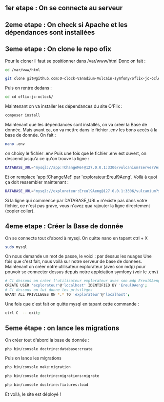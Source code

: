 
## 1er etape : On se connecte au serveur
## 2eme etape : On check si Apache et les dépendances sont installées
## 3eme etape : On clone le repo ofix
Pour le cloner il faut se positionner dans /var/www/html
Donc on fait :
```bash
cd /var/www/html
```
```bash
git clone git@github.com:O-clock-Vanadium-Vulcain-symfony/oflix-jc-oclock.git
```
Puis on rentre dedans :
```bash
cd cd oflix-jc-oclock/
```
Maintenant on va installer les dépendances du site O'Flix :
```bash
composer install
```
Maintenant que les dépendances sont installés, on va créer la Base de donnée.
Mais avant ça, on va mettre dans le fichier .env les bons accès à la base de donnée.
On fait :
```bash
nano .env
```
on choisy le fichier .env
Puis une fois que le fichier .env est ouvert, on descend jusqu'a ce qu'on trouve la ligne :
```bash
DATABASE_URL="mysql://app:!ChangeMe!@127.0.0.1:3306/vulcanium?serverVersion=mariadb-10.3.3&charset=utf8mb4"
```
Et on remplace 'app:!ChangeMe!' par 'explorateur:Ereul9Aeng'.
Voilà à quoi ça doit ressembler maintenant :
```bash
DATABASE_URL="mysql://explorateur:Ereul9Aeng@127.0.0.1:3306/vulcanium?serverVersion=mariadb-10.3.3&charset=utf8mb4"
```
Si la ligne qui commence par DATABASE_URL= n'existe pas dans votre fichier, ce n'est pas grave, vous n'avez quà rajouter la ligne directement (copier coller).
## 4eme etape : Créer la Base de donnée
On se connecte tout d'abord à mysql.
On quitte nano en tapant ctrl + X
```bash
sudo mysql
```
On nous demande un mot de passe, le voici : par dessus les nuages
Une fois que c'est fait, nous voilà sur notre serveur de base de données.
Maintenant on créer notre utilisateur explorateur (avec son mdp) pour pouvoir se connecter dessus depuis notre applciation symfony (voir le .env)
```bash
# Ci dessous on créer l'utilisateur explorateur avec son mdp Ereul9Aeng
CREATE USER 'explorateur'@'localhost' IDENTIFIED BY 'Ereul9Aeng';
# Ci dessous on lui donne les privilèges
GRANT ALL PRIVILEGES ON *.* TO 'explorateur'@'localhost';
```
Une fois que c'est fait on quitte mysql en tapant cette commande :
```bash
ctrl C  -- exit;
```
## 5eme étape : on lance les migrations
On créer tout d'abord la base de donnée :
```bash
php bin/console doctrine:database:create
```
Puis on lance les migrations
```bash
php bin/console make:migration
```
```bash
php bin/console doctrine:migrations:migrate
```
```bash
php bin/console doctrine:fixtures:load
```
Et voilà, le site est déployé !